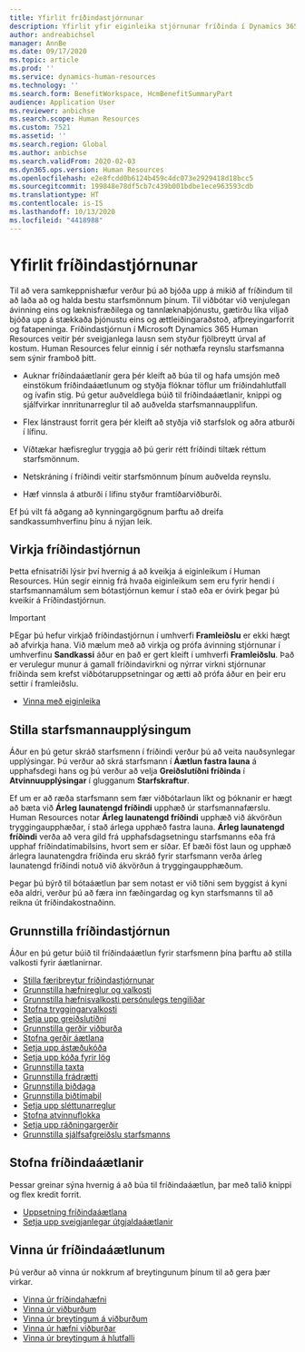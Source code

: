```yaml
---
title: Yfirlit fríðindastjórnunar
description: Yfirlit yfir eiginleika stjórnunar fríðinda í Dynamics 365 Human Resources. Bjóddu starfsmönnum þínum framlengda valkosti með auðveldri notkun á netinu.
author: andreabichsel
manager: AnnBe
ms.date: 09/17/2020
ms.topic: article
ms.prod: ''
ms.service: dynamics-human-resources
ms.technology: ''
ms.search.form: BenefitWorkspace, HcmBenefitSummaryPart
audience: Application User
ms.reviewer: anbichse
ms.search.scope: Human Resources
ms.custom: 7521
ms.assetid: ''
ms.search.region: Global
ms.author: anbichse
ms.search.validFrom: 2020-02-03
ms.dyn365.ops.version: Human Resources
ms.openlocfilehash: e2e8fcdd0b6124b459c4dc073e2929418d18bcc5
ms.sourcegitcommit: 199848e78df5cb7c439b001bdbe1ece963593cdb
ms.translationtype: HT
ms.contentlocale: is-IS
ms.lasthandoff: 10/13/2020
ms.locfileid: "4418988"
---
```

# <a name="benefits-management-overview"></a>Yfirlit fríðindastjórnunar

Til að vera samkeppnishæfur verður þú að bjóða upp á mikið af fríðindum til að laða að og halda bestu starfsmönnum þínum. Til viðbótar við venjulegan ávinning eins og læknisfræðilega og tannlæknaþjónustu, gætirðu líka viljað bjóða upp á stækkaða þjónustu eins og ættleiðingaraðstoð, afþreyingarforrit og fatapeninga. Fríðindastjórnun í Microsoft Dynamics 365 Human Resources veitir þér sveigjanlega lausn sem styður fjölbreytt úrval af kostum. Human Resources felur einnig í sér nothæfa reynslu starfsmanna sem sýnir framboð þitt.

- Auknar fríðindaáætlanir gera þér kleift að búa til og hafa umsjón með einstökum fríðindaáætlunum og styðja flóknar töflur um fríðindahlutfall og ívafin stig. Þú getur auðveldlega búið til fríðindaáætlanir, knippi og sjálfvirkar innritunarreglur til að auðvelda starfsmannaupplifun.

- Flex lánstraust forrit gera þér kleift að styðja við starfslok og aðra atburði í lífinu.

- Víðtækar hæfisreglur tryggja að þú gerir rétt fríðindi tiltæk réttum starfsmönnum.

- Netskráning í fríðindi veitir starfsmönnum þínum auðvelda reynslu.

- Hæf vinnsla á atburði í lífinu styður framtíðarviðburði.

Ef þú vilt fá aðgang að kynningargögnum þarftu að dreifa sandkassumhverfinu þínu á nýjan leik.

## <a name="enable-benefits-management"></a>Virkja fríðindastjórnun

Þetta efnisatriði lýsir því hvernig á að kveikja á eiginleikum í Human Resources. Hún segir einnig frá hvaða eiginleikum sem eru fyrir hendi í starfsmannamálum sem bótastjórnun kemur í stað eða er óvirk þegar þú kveikir á Fríðindastjórnun.

> [!IMPORTANT]
> ÞEgar þú hefur virkjað fríðindastjórnun í umhverfi **Framleiðslu** er ekki hægt að afvirkja hana. Við mælum með að virkja og prófa ávinning stjórnunar í umhverfinu **Sandkassi** áður en það er gert kleift í umhverfi **Framleiðslu**. Það er verulegur munur á gamall fríðindavirkni og nýrrar virkni stjórnunar fríðinda sem krefst viðbótaruppsetningar og ætti að prófa áður en þeir eru settir í framleiðslu.

- [Vinna með eiginleika](hr-admin-manage-features.md)

## <a name="configure-employee-information"></a>Stilla starfsmannaupplýsingum

Áður en þú getur skráð starfsmenn í fríðindi verður þú að veita nauðsynlegar upplýsingar. Þú verður að skrá starfsmann í **Áætlun fastra launa** á upphafsdegi hans og þú verður að velja **Greiðslutíðni fríðinda** í **Atvinnuupplýsingar** í glugganum **Starfskraftur**.

Ef um er að ræða starfsmann sem fær viðbótarlaun líkt og þóknanir er hægt að bæta við **Árleg launatengd fríðindi** upphæð úr starfsmannafærslu. Human Resources notar **Árleg launatengd fríðindi** upphæð við ákvörðun tryggingaupphæðar, í stað árlega upphæð fastra launa. **Árleg launatengd fríðindi** verða að vera gild frá upphafsdagsetningu starfsmanns eða frá upphaf fríðindatímabilsins, hvort sem er síðar. Ef bæði föst laun og upphæð árlegra launatengdra fríðinda eru skráð fyrir starfsmann verða árleg launatengd fríðindi notuð við ákvörðun á tryggingaupphæðum.

Þegar þú býrð til bótaáætlun þar sem notast er við tíðni sem byggist á kyni eða aldri, verður þú að færa inn fæðingardag og kyn starfsmanns til að reikna út fríðindakostnaðinn.

## <a name="configure-benefits-management"></a>Grunnstilla fríðindastjórnun

Áður en þú getur búið til fríðindaáætlun fyrir starfsmenn þína þarftu að stilla valkosti fyrir áætlanirnar.

- [Stilla færibreytur fríðindastjórnunar](hr-benefits-setup-parameters.md)
- [Grunnstilla hæfnireglur og valkosti](hr-benefits-setup-eligibility-rules.md)
- [Grunnstilla hæfnisvalkosti persónulegs tengiliðar](hr-benefits-setup-contact-eligibility-options.md)
- [Stofna tryggingarvalkosti](hr-benefits-setup-coverage-options.md)
- [Setja upp greiðslutíðni](hr-benefits-setup-payment-frequencies.md)
- [Grunnstilla gerðir viðburða](hr-benefits-setup-life-event-types.md)
- [Stofna gerðir áætlana](hr-benefits-setup-plan-types.md)
- [Setja upp ástæðukóða](hr-benefits-setup-reason-codes.md)
- [Setja upp kóða fyrir lög](hr-benefits-setup-tier-codes.md)
- [Grunnstilla taxta](hr-benefits-setup-rates.md)
- [Grunnstilla frádrætti](hr-benefits-setup-deductions.md)
- [Grunnstilla biðdaga](hr-benefits-setup-waiting-days.md)
- [Grunnstilla biðtímabil](hr-benefits-setup-waiting-periods.md)
- [Setja upp sléttunarreglur](hr-benefits-setup-rounding-rules.md)
- [Stofna atvinnuflokka](hr-benefits-setup-employment-categories.md)
- [Setja upp ráðningargerðir](hr-benefits-setup-employment-types.md)
- [Grunnstilla sjálfsafgreiðslu starfsmanns](hr-benefits-setup-employee-self-service.md)

## <a name="create-benefit-plans"></a>Stofna fríðindaáætlanir

Þessar greinar sýna hvernig á að búa til fríðindaáætlun, þar með talið knippi og flex kredit forrit.

- [Uppsetning fríðindaáætlana](hr-benefits-plans-setup.md)
- [Setja upp sveigjanlegar útgjaldaáætlanir](hr-benefits-plans-flex-credit-programs.md)

## <a name="process-benefit-plans"></a>Vinna úr fríðindaáætlunum

Þú verður að vinna úr nokkrum af breytingunum þínum til að gera þær virkar.

- [Vinna úr fríðindahæfni](hr-benefits-process-enrollment-eligibility.md)
- [Vinna úr viðburðum](hr-benefits-process-life-events.md)
- [Vinna úr breytingum á viðburðum](hr-benefits-process-life-event-changes.md)
- [Vinna úr hæfni viðburðar](hr-benefits-process-life-event-eligibility.md)
- [Vinna úr breytingum á hlutfalli](hr-benefits-process-rate-changes.md)

